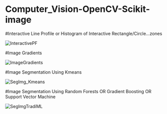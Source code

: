 # Computer_Vision-OpenCV-Scikit-image

#Interactive Line Profile or Histogram of Interactive Rectangle/Circle...zones

![InteractivePF](https://user-images.githubusercontent.com/78222574/129739608-7450886a-cf38-4324-bd3b-1572ab96861f.JPG)

#Image Gradients

![ImageGradients](https://user-images.githubusercontent.com/78222574/129740542-bcd320cb-fbd2-4455-89a9-79ecb0aa25a5.JPG)

#Image Segmentation Using Kmeans

![SegImg_Kmeans](https://user-images.githubusercontent.com/78222574/129740708-54f30b91-4e5e-49c3-97be-fe929bfdb2b7.JPG)

#Image Segmentation Using Random Forests OR Gradient Boosting OR Support Vector Machine

![SegImgTradiML](https://user-images.githubusercontent.com/78222574/129740934-3948c699-a68b-4910-95d0-97ff7c424474.JPG)

